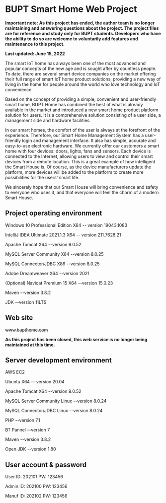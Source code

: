 # BUPT Smart Home Web Project

**Important note: As this project has ended, the author team is no longer maintaining and answering questions about the
project. The project files are for reference and study only for BUPT students. Developers who have the ability to do so
are welcome to voluntarily add features and maintenance to this project.**

**Last updated: June 15, 2022**

The smart IoT home has always been one of the most advanced and popular concepts of the new age and is sought after by
countless people. To date, there are several smart device companies on the market offering their full range of smart IoT
home product solutions, providing a new way of living in the home for people around the world who love technology and
IoT convenience.

Based on the concept of providing a simple, convenient and user-friendly smart home, BUPT Home has combined the best of
what is already available in the market and introduced a new smart home product platform solution for users. It is a
comprehensive solution consisting of a user side, a management side and hardware facilities.

In our smart homes, the comfort of the user is always at the forefront of the experience. Therefore, our Smart Home
Management System has a user-friendly login and management interface. It also has simple, accurate and easy-to-use
electronic hardware. We currently offer our customers a smart home with four devices: doors, lights, fans and sensors.
Each device is connected to the Internet, allowing users to view and control their smart devices from a remote location.
This is a great example of how intelligent the Smart House is. Of course, as the device manufacturers update the
platform, more devices will be added to the platform to create more possibilities for the users' smart life.

We sincerely hope that our Smart House will bring convenience and safety to everyone who uses it, and that everyone will
feel the charm of a modern Smart House.

## Project operating environment

Windows 10 Professional Edition X64 -- version 19043.1083

IntelliJ IDEA Ultimate 2021.1.3 X64 -- version 211.7628.21

Apache Tomcat X64 --version 9.0.52

MySQL Server Community X64 --version 8.0.25

MySQL Connector/JDBC X86 --version 8.0.25

Adobe Dreamweaver X64 --version 2021

(Optional) Navicat Premium 15 X64 --version 15.0.23

Maven --version 3.8.2

JDK --version 11LTS

## Web site

~~www.bupthome.com~~

**As this project has been closed, this web service is no longer being maintained at this time.**

## Server development environment

AWS EC2

Ubuntu X64 -- version 20.04

Apache Tomcat X64 --version 9.0.52

MySQL Server Community Linux --version 8.0.24

MySQL Connector/JDBC Linux --version 8.0.24

PHP --version 7.1

BT Pannel --version 7

Maven --version 3.8.2

Open JDK --version 1.80



## User account & password

User			ID: 202101		PW: 123456

Admin		ID: 202100		PW: 123456

Manuf		ID: 202102		PW: 123456
